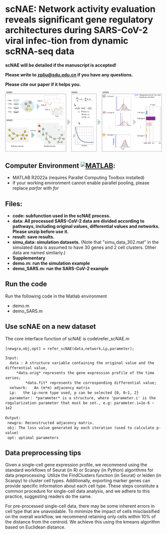 # scNAE: Network activity evaluation reveals significant gene regulatory architectures during SARS-CoV-2 viral infec-tion from dynamic scRNA-seq data #


**scNAE will be detailed if the manuscript is accepted!**

**Please write to [zpliu@sdu.edu.cn](mailto:zpliu@sdu.edu.cn) if you have any questions.**

**Please cite our paper if it helps you.**

![workfolw](https://github.com/zpliulab/scNAE/blob/main/Supplementary/Fig.1.png)

Computer Environment [![MATLAB](https://img.shields.io/badge/MATLAB-R2022a-green.svg "MATLAB")](https://ww2.mathworks.cn/products/matlab.html "MATLAB"):
-
- MATLAB R2022a (requires Parallel Computing Toolbox installed)
- If your working environment cannot enable parallel pooling, please replace *parfor* with *for*


## Files:
- **code: subfunction used in the scNAE process.**
- **data: All processed SARS-CoV-2 data are divided according to pathways, including original values, differential values and networks. Please unzip before use it.**
- **result: save results.**
- **simu_data: simulation datasets.** (Note that "simu_data_302.mat" in the simulated data is assumed to have 30 genes and 2 cell clusters. Other data are named similarly.)
- **Supplementary**
- **demo.m: run the simulation example**
- **demo_SARS.m: run the SARS-CoV-2 example**
  
## Run the code
Run the following code in the Matlab environment
- demo.m 
- demo_SARS.m
  
## Use scNAE on a new dataset

The core interface function of scNAE is code\refer_scNAE.m

```[newgra,obj,opt] = refer_scNAE(data,network,Lp,parameter);```

	Input:
	  data : A structure variable containing the original value and the differential value, 
   		 *data.orig* represents the gene expression profile of the time series; 
      		 *data.fit* represents the corresponding differential value;
	  network:   An (m*m) adjacency matrix
	  Lp:   the Lp-norm type used, p can be selected {0, 0~1, 2}
      parameter： *parameter* is a structure, where 'parameter.i' is the regularization parameter that must be set., e.g: parameter.i=1e-6 ~ 1e2
      
	Output:
	 newgra: Reconstructed adjacency matrix.
     obj: The loss value generated by each iteration (used to calculate p-value)
     opt: optimal parameters
     
## Data preprocessing tips
Given a single-cell gene expression profile, we recommend using the standard workflows of Seurat (in R) or Scanpy (in Python) algorithms for data preprocessing. Utilize the FindClusters function (in Seurat) or leiden (in Scanpy) to cluster cell types. Additionally, exporting marker genes can provide specific information about each cell type. These steps constitute a common procedure for single-cell data analysis, and we adhere to this practice, suggesting readers do the same. 

For pre-processed single-cell data, there may be some inherent errors in cell type that are unavoidable. To minimize the impact of cells misclassified on the overall workflow, we recommend retaining only cells within 10% of the distance from the centroid. We achieve this using the kmeans algorithm based on Euclidean distance.
